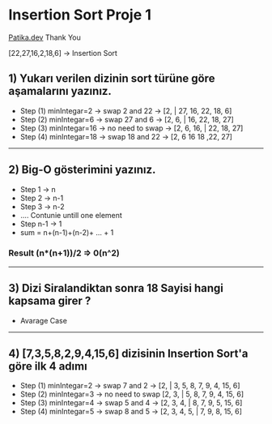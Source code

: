 # Insertion Sort Proje 1
[Patika.dev](https://www.patika.dev/tr) Thank You

[22,27,16,2,18,6] -> Insertion Sort

## 1) Yukarı verilen dizinin sort türüne göre aşamalarını yazınız.

- Step (1) minIntegar=2 -> swap 2 and 22 -> [2, | 27, 16, 22, 18, 6]
- Step (2) minIntegar=6 -> swap 27 and 6 -> [2, 6, | 16, 22, 18, 27]
- Step (3) minIntegar=16 -> no need to swap -> [2, 6, 16, | 22, 18, 27]
- Step (4) minIntegar=18 -> swap 18 and 22 -> [2, 6 16 18 ,22, 27]
------------------

## 2) Big-O gösterimini yazınız.

* Step 1 -> n
* Step 2 -> n-1
* Step 3 -> n-2
* .... Contunie untill one element
* Step n-1 -> 1
* sum = n+(n-1)+(n-2)+ ... + 1
### Result  (n*(n+1))/2 => 0(n^2)
-------------------------------
## 3) Dizi Siralandiktan sonra 18 Sayisi hangi kapsama girer ?
- Avarage Case

-----------------------
## 4) [7,3,5,8,2,9,4,15,6] dizisinin Insertion Sort'a göre ilk 4 adımı

- Step (1) minIntegar=2 -> swap 7 and 2 -> [2, | 3, 5, 8, 7, 9, 4, 15, 6]
- Step (2) minIntegar=3 -> no need to swap [2, 3, | 5, 8, 7, 9, 4, 15, 6]
- Step (3) minIntegar=4 -> swap 5 and 4 -> [2, 3, 4, | 8, 7, 9, 5, 15, 6]
- Step (4) minIntegar=5 -> swap 8 and 5 -> [2, 3, 4, 5, | 7, 9, 8, 15, 6]
